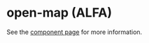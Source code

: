 open-map (ALFA)
================

See the [component page](https://ruben96.github.io/open-map) for more information.
